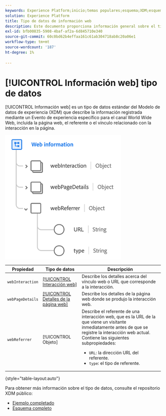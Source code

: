 ```yaml
---
keywords: Experience Platform;inicio;temas populares;esquema;XDM;esquemas;esquemas;Detalles de página web;tipo de datos;tipo de datos;tipo de datos;página web
solution: Experience Platform
title: Tipo de datos de información web
description: Este documento proporciona información general sobre el tipo de datos del modelo de datos de experiencia (XDM) de información web.
exl-id: bfb00835-5908-4baf-af2a-6d845710e340
source-git-commit: 60c0bd62b4effaa161c61ab304718ab8c20a06e1
workflow-type: tm+mt
source-wordcount: '187'
ht-degree: 1%

---
```


# [!UICONTROL Información web] tipo de datos

[!UICONTROL Información web] es un tipo de datos estándar del Modelo de datos de experiencia (XDM) que describe la información registrada mediante un Evento de experiencia específico para el canal World Wide Web, incluida la página web, el referente o el vínculo relacionado con la interacción en la página.

![](../images/data-types/web-information.png)

| Propiedad | Tipo de datos | Descripción |
| --- | --- | --- |
| `webInteraction` | [[!UICONTROL Interacción web]](./web-interaction.md) | Describe los detalles acerca del vínculo web o URL que corresponde a la interacción. |
| `webPageDetails` | [[!UICONTROL Detalles de la página web]](./webpage-details.md) | Describe los detalles de la página web donde se produjo la interacción web. |
| `webReferrer` | [!UICONTROL Objeto] | Describe el referente de una interacción web, que es la URL de la que viene un visitante inmediatamente antes de que se registre la interacción web actual. Contiene las siguientes subpropiedades: <ul><li>`URL`: la dirección URL del referente.</li><li>`type`: el tipo de referente.</li></ul> |

{style="table-layout:auto"}

Para obtener más información sobre el tipo de datos, consulte el repositorio XDM público:

* [Ejemplo completado](https://github.com/adobe/xdm/blob/master/components/datatypes/webinfo.example.1.json)
* [Esquema completo](https://github.com/adobe/xdm/blob/master/components/datatypes/webinfo.schema.json)

